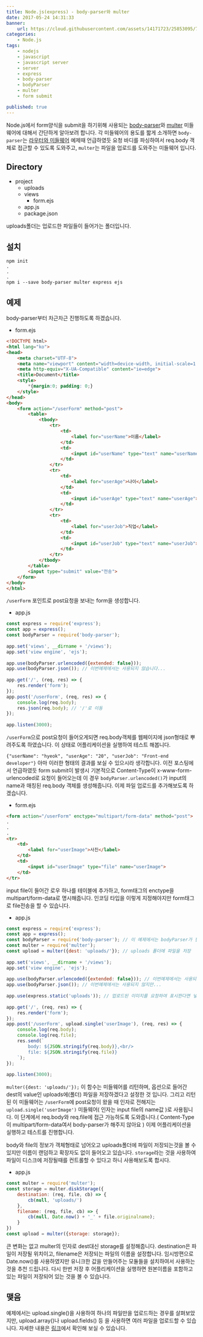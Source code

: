 ```yaml
---
title: Node.js(express) - body-parser와 multer
date: 2017-05-24 14:31:33
banner:
    url: https://cloud.githubusercontent.com/assets/14171723/25853095/7bf3be3a-3506-11e7-8421-0a2287dd6278.png
categories:
    - Node.js
tags:
    - nodejs
    - javascript
    - javascript server
    - server
    - express
    - body-parser
    - bodyParser
    - multer
    - form submit

published: true
---
```


[link1]: https://github.com/expressjs/body-parser
[link2]: https://github.com/expressjs/multer
[link3]: https://hyc7575.github.io/2017/05/16/2017-05-16-nodejs-express-router-middleware/

Node.js에서 form양식을 submit을 하기위해 사용되는 [body-parser][link1]와 [multer][link2] 미들웨어에 대해서 간단하게 알아보려 합니다. 각 미들웨어의 용도를 짧게 소개하면 `body-parser`는 [라우터와 미들웨어][link3] 예제때 언급하였듯 요청 바디를 파싱하여서 req.body 객체로 접근할 수 있도록 도와주고, `multer`는 파일을 업로드를 도와주는 미들웨어 입니다.

## Directory
- project
    - uploads
    - views
        - form.ejs
    - app.js
    - package.json

uploads폴더는 업로드한 파일들이 들어가는 폴더입니다.
## 설치
```
npm init
.
.
.
npm i --save body-parser multer express ejs
```

## 예제

body-parser부터 차근차근 진행하도록 하겠습니다.

- form.ejs
```html
<!DOCTYPE html>
<html lang="ko">
<head>
    <meta charset="UTF-8">
    <meta name="viewport" content="width=device-width, initial-scale=1.0">
    <meta http-equiv="X-UA-Compatible" content="ie=edge">
    <title>Document</title>
    <style>
        *{margin:0; padding: 0;}
    </style>
</head>
<body>
    <form action="/userForm" method="post">
        <table>
            <tbody>
                <tr>
                    <td>
                        <label for="userName">이름</label>
                    </td>
                    <td>
                        <input id="userName" type="text" name="userName">
                    </td>
                </tr>
                <tr>
                    <td>
                        <label for="userAge">나이</label>
                    </td>
                    <td>
                        <input id="userAge" type="text" name="userAge">
                    </td>
                </tr>
                <tr>
                    <td>
                        <label for="userJob">직업</label>
                    </td>
                    <td>
                        <input id="userJob" type="text" name="userJob">
                    </td>
                </tr>
            </tbody>
        </table>
        <input type="submit" value="전송">
    </form>
</body>
</html>
```
`/userForm` 포인트로 post요청을 보내는 form을 생성합니다.

- app.js
```javascript
const express = require('express');
const app = express();
const bodyParser = require('body-parser');
　
app.set('views', __dirname + '/views');
app.set('view engine', 'ejs');
　
app.use(bodyParser.urlencoded({extended: false}));
app.use(bodyParser.json()); // 이번예제에서는 사용되지 않습니다...
　
app.get('/', (req, res) => {
    res.render('form');
});
app.post('/userForm', (req, res) => {
    console.log(req.body);
    res.json(req.body); // '/'로 이동
});
　
app.listen(3000);
```
`/userForm`으로 post요청이 들어오게되면 req.body객체를 웹페이지에 json형태로 뿌려주도록 하였습니다. 이 상태로 어플리케이션을 실행하여 테스트 해봅니다.

`{"userName": "hyeok", "userAge": "20", "userJob": "Front-end developer"}` 아마 이러한 형태의 결과를 보실 수 있으시라 생각합니다. 이전 포스팅에서 언급하였듯 form submit이 발생시 기본적으로 Content-Type이 x-www-form-urlencoded로 요청이 들어오는데 이 경우 `bodyParser.urlencoded()`가 input의 name과 매칭된 req.body 객체를 생성해줍니다. 이제 파일 업로드를 추가해보도록 하겠습니다.

- form.ejs
```html
<form action="/userForm" enctype="multipart/form-data" method="post">
.
.
.
<tr>
    <td>
        <label for="userImage">사진</label>
    </td>
    <td>
        <input id="userImage" type="file" name="userImage">
    </td>
</tr>
```
input file이 들어간 로우 하나를 테이블에 추가하고, form태그의 enctype을 multipart/form-data로 명시해줍니다. 인코딩 타입을 이렇게 지정해야지만 form태그로 file전송을 할 수 있습니다.

- app.js
```javascript
const express = require('express');
const app = express();
const bodyParser = require('body-parser'); // 이 예제에서는 bodyParser가 필요하지 않지만...
const multer = require('multer');
const upload = multer({dest: 'uploads/'}); // uploads 폴더에 파일을 저장
　
app.set('views', __dirname + '/views');
app.set('view engine', 'ejs');
　
app.use(bodyParser.urlencoded({extended: false})); // 이번예제에서는 사용되지 않지만...
app.use(bodyParser.json()); // 이번예제에서는 사용되지 않지만...
　
app.use(express.static('uploads')); // 업로드된 이미지를 요청하여 표시한다면 넣어줍시다.
　
app.get('/', (req, res) => {
    res.render('form');
});
app.post('/userForm', upload.single('userImage'), (req, res) => {
    console.log(req.body);
    console.log(req.file);
    res.send(`
        body: ${JSON.stringify(req.body)},<br/>
        file: ${JSON.stringify(req.file)}
    `);
});
　
app.listen(3000);
```
`multer({dest: 'uploads/'});` 이 함수는 미들웨어를 리턴하며, 옵션으로 들어간 dest의 value인 uploads에(폴더) 파일을 저장하겠다고 설정한 것 입니다. 그리고 리턴된 이 미들웨어는 `/userForm`에 post요청이 왔을 때 인자로 전해지는 `upload.single('userImage')` 미들웨어( 인자는 input file의 name값 )로 사용됩니다. 이 단계에서 req.body와 req.file에 접근 가능하도록 도와줍니다.( Content-Type이 multipart/form-data여서 body-parser가 해주지 않아요 ) 이제 어플리케이션을 실행하고 테스트를 진행합니다.

body와 file의 정보가 객체형태로 넘어오고 uploads폴더에 파일이 저장되는것을 볼 수 있지만 이름이 랜덤하고 확장자도 없이 들어오고 있습니다. `storage`라는 것을 사용하여 파일이 디스크에 저장될때를 컨트롤할 수 있다고 하니 사용해보도록 합시다.
- app.js
```javascript
const multer = require('multer');
const storage = multer.diskStorage({
    destination: (req, file, cb) => {
        cb(null, 'uploads/')
    },
    filename: (req, file, cb) => {
        cb(null, Date.now() + '_' + file.originalname);
    }
})
const upload = multer({storage: storage});
```
큰 변화는 없고 multer의 인자로 dest대신 storage를 설정해줍니다. destination은 파일이 저장될 위치이고, filename은 저장되는 파일의 이름을 설정합니다. 임시방편으로 Date.now()를 사용하였지만 유니크한 값을 만들어주는 모듈들을 설치하여서 사용하는 것을 추천 드립니다. 다시 한번 저장 후 어플리케이션을 실행하면 원본이름을 포함하고 있는 파일이 저장되어 있는 것을 볼 수 있습니다.

## 맺음
예제에서는 upload.single()을 사용하여 하나의 파일만을 업로드하는 경우를 살펴보았지만, upload.array()나 upload.fields() 등 을 사용하면 여러 파일을 업로드할 수 있습니다. 자세한 내용은 [링크][link2]에서 확인해 보실 수 있습니다.
